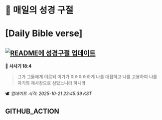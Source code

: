 # 🙏 매일의 성경 구절
# [Daily Bible verse]
## [![README에 성경구절 업데이트](https://github.com/DONGSUKA/first_test/actions/workflows/update-readme-bible.yml/badge.svg)](https://github.com/DONGSUKA/first_test/actions/workflows/update-readme-bible.yml)
<!-- START_BIBLE_VERSE -->
📖 **사사기 18:4**
> 그가 그들에게 이르되 미가가 이러이러하게 나를 대접하고 나를 고용하여 나를 자기의 제사장으로 삼았느니라 하니라

🕊️ _업데이트 시각: 2025-10-21 23:45:39 KST_
  <!-- END_BIBLE_VERSE -->
## GITHUB_ACTION
